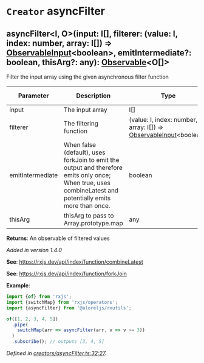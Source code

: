 # `Creator` asyncFilter

## asyncFilter\<I, O>(input: I[], filterer: (value: I, index: number, array: I[]) => [ObservableInput](https://rxjs.dev/api/index/type-alias/ObservableInput)\<boolean>, emitIntermediate?: boolean, thisArg?: any): [Observable](https://rxjs.dev/api/index/class/Observable)\<O[]>

Filter the input array using the given asynchronous filter function

| **Parameter** | **Description** | **Type** | **Optional** | **Default value** |
|---------------|-----------------|----------|--------------|-------------------|
| input | The input array | <span>I[]</span> | No |  |
| filterer | The filtering function | <span>(value: I, index: number, array: I[]) => [ObservableInput](https://rxjs.dev/api/index/type-alias/ObservableInput)\<boolean></span> | No |  |
| emitIntermediate | When false (default), uses forkJoin to emit the output and therefore emits only once; When true, uses combineLatest and potentially emits more than once. | <span>boolean</span> | No | false |
| thisArg | thisArg to pass to Array.prototype.map | <span>any</span> | :heavy_check_mark: Yes |  |

**Returns**: An observable of filtered values

*Added in version 1.4.0*

**See**: https://rxjs.dev/api/index/function/combineLatest

**See**: https://rxjs.dev/api/index/function/forkJoin

**Example**:
```typescript
import {of} from 'rxjs';
import {switchMap} from 'rxjs/operators';
import {asyncFilter} from '@aloreljs/rxutils';

of([1, 2, 3, 4, 5])
  .pipe(
    switchMap(arr => asyncFilter(arr, v => v >= 3))
  )
  .subscribe(); // outputs [3, 4, 5]
```

*Defined in [creators/asyncFilter.ts:32:27](https://github.com/Alorel/rxutils/blob/37f00a0/src/creators/asyncFilter.ts#L32).*